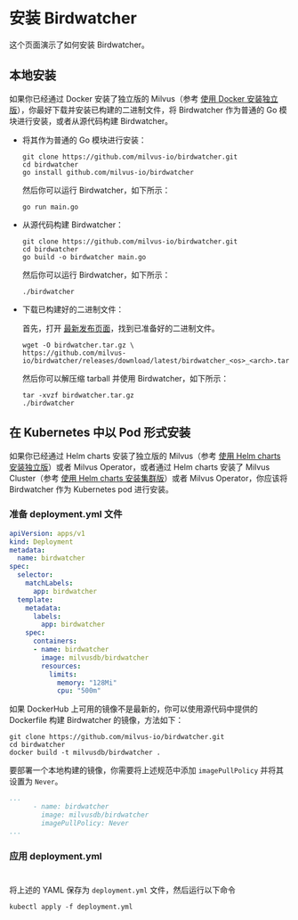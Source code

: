 

            
# 安装 Birdwatcher

这个页面演示了如何安装 Birdwatcher。

## 本地安装

如果你已经通过 Docker 安装了独立版的 Milvus（参考 [使用 Docker 安装独立版](/getstarted/standalone/install_standalone-docker.md)），你最好下载并安装已构建的二进制文件，将 Birdwatcher 作为普通的 Go 模块进行安装，或者从源代码构建 Birdwatcher。

- 将其作为普通的 Go 模块进行安装：

    ```shell
    git clone https://github.com/milvus-io/birdwatcher.git
    cd birdwatcher
    go install github.com/milvus-io/birdwatcher
    ```

    然后你可以运行 Birdwatcher，如下所示：

    ```shell
    go run main.go
    ```

- 从源代码构建 Birdwatcher：

    ```shell
    git clone https://github.com/milvus-io/birdwatcher.git
    cd birdwatcher
    go build -o birdwatcher main.go
    ```

    然后你可以运行 Birdwatcher，如下所示：

    ```shell
    ./birdwatcher
    ```

- 下载已构建好的二进制文件：

    首先，打开 [最新发布页面](https://github.com/milvus-io/birdwatcher/releases/latest)，找到已准备好的二进制文件。

    ```shell
    wget -O birdwatcher.tar.gz \
    https://github.com/milvus-io/birdwatcher/releases/download/latest/birdwatcher_<os>_<arch>.tar.gz
    ```

    然后你可以解压缩 tarball 并使用 Birdwatcher，如下所示：

    ```shell
    tar -xvzf birdwatcher.tar.gz
    ./birdwatcher
    ```

## 在 Kubernetes 中以 Pod 形式安装

如果你已经通过 Helm charts 安装了独立版的 Milvus（参考 [使用 Helm charts 安装独立版](/getstarted/standalone/install_standalone-helm.md)）或者 Milvus Operator，或者通过 Helm charts 安装了 Milvus Cluster（参考 [使用 Helm charts 安装集群版](/getstarted/cluster/install_cluster-helm.md)）或者 Milvus Operator，你应该将 Birdwatcher 作为 Kubernetes pod 进行安装。

### 准备 deployment.yml 文件







```yml
apiVersion: apps/v1
kind: Deployment
metadata:
  name: birdwatcher
spec:
  selector:
    matchLabels:
      app: birdwatcher
  template:
    metadata:
      labels:
        app: birdwatcher
    spec:
      containers:
      - name: birdwatcher
        image: milvusdb/birdwatcher
        resources:
          limits:
            memory: "128Mi"
            cpu: "500m"
```

<div class="alert note">

如果 DockerHub 上可用的镜像不是最新的，你可以使用源代码中提供的 Dockerfile 构建 Birdwatcher 的镜像，方法如下：

```shell
git clone https://github.com/milvus-io/birdwatcher.git
cd birdwatcher
docker build -t milvusdb/birdwatcher .
```

要部署一个本地构建的镜像，你需要将上述规范中添加 `imagePullPolicy` 并将其设置为 `Never`。

```yaml
...
      - name: birdwatcher
        image: milvusdb/birdwatcher
        imagePullPolicy: Never
...
```

</div>

### 应用 deployment.yml




# 
将上述的 YAML 保存为 `deployment.yml` 文件，然后运行以下命令

```shell
kubectl apply -f deployment.yml
```

